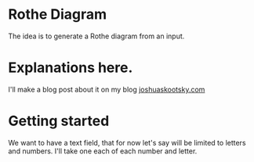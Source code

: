 # Rothe Diagram

The idea is to generate a Rothe diagram from an input.

# Explanations here.

I'll make a blog post about it on my blog [joshuaskootsky.com](https://joshuaskootsky.com)

# Getting started

We want to have a text field, that for now let's say will be limited to letters and numbers. I'll take one each of each number and letter.

#

